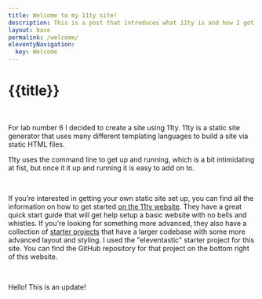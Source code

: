 ```yaml
---
title: Welcome to my 11ty site!
description: This is a post that introduces what 11ty is and how I got started
layout: base
permalink: /welcome/
eleventyNavigation:
  key: Welcome
---
```

<div class="container">
    
  # {{title}}

  <br>

  For lab number 6 I decided to create a site using 11ty. 11ty is a static site generator that uses many different templating languages to build a site via static HTML files.

  11ty uses the command line to get up and running, which is a bit intimidating at fist, but once it it up and running it is easy to add on to.

  <br>

  If you’re interested in getting your own static site set up, you can find all the information on how to get started [on the 11ty website](https://www.11ty.dev). They have a great quick start guide that will get help setup a basic website with no bells and whistles. If you're looking for something more advanced, they also have a collection of [starter projects](https://www.11ty.dev/docs/starter/) that have a larger codebase with some more advanced layout and styling. I used the "eleventastic" starter project for this site. You can find the GitHub repository for that project on the bottom right of this website.  

  <br>

  Hello! This is an update!
</div>